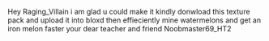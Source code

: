 Hey Raging_Villain i am glad u could make it
kindly donwload this texture pack and upload it into bloxd
then effieciently mine watermelons and get an iron melon faster
your dear teacher and friend
Noobmaster69_HT2
